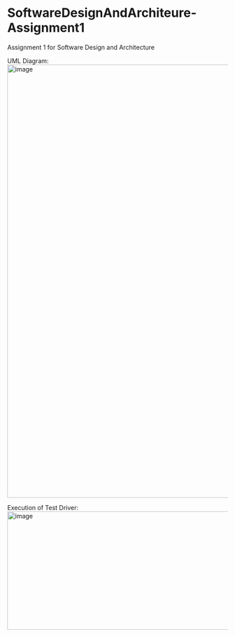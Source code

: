 # SoftwareDesignAndArchiteure-Assignment1
Assignment 1 for Software Design and Architecture

UML Diagram:
<img width="1492" height="988" alt="image" src="https://github.com/user-attachments/assets/cc28623f-3b71-4734-a9a6-9db981b596bb" />

Execution of Test Driver:
<img width="1768" height="270" alt="image" src="https://github.com/user-attachments/assets/f54593de-b599-4ffb-8c77-7b06913a1a20" />


